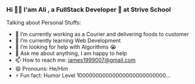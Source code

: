 ### Hi 👋🏽 I'am Ali , a FullStack Developer 🚀  at Strive School 


Talking about Personal Stuffs:

- 🔭 I’m currently working as a Courier and delivering foods to customer
- 🌱 I’m currently learning Web Development
- 🤔 I’m looking for help with Algorithms 😭
- 💬 Ask me about anything, I am happy to help
- 📫 How to reach me: james1999007@gmail.com
- 😄 Pronouns: He/Him
- ⚡ Fun fact: Humor Level 100000000000000000000000000...

